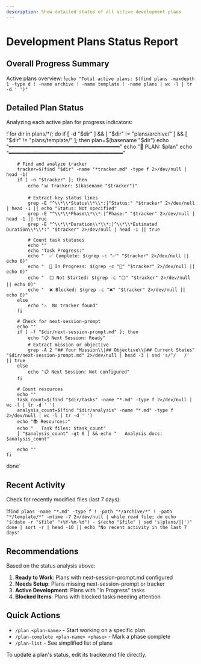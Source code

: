 ```yaml
---
description: Show detailed status of all active development plans
---
```


# Development Plans Status Report

## Overall Progress Summary

Active plans overview:
!`echo "Total active plans: $(find plans -maxdepth 1 -type d ! -name archive ! -name template ! -name plans | wc -l | tr -d ' ')"`

## Detailed Plan Status

Analyzing each active plan for progress indicators:

!`for dir in plans/*/; do 
    if [ -d "$dir" ] && [ "$dir" != "plans/archive/" ] && [ "$dir" != "plans/template/" ]; then
        plan=$(basename "$dir")
        echo "━━━━━━━━━━━━━━━━━━━━━━━━━━━━━━━━━━━"
        echo "📁 PLAN: $plan"
        echo "━━━━━━━━━━━━━━━━━━━━━━━━━━━━━━━━━━━━"
        
        # Find and analyze tracker
        tracker=$(find "$dir" -name "*tracker.md" -type f 2>/dev/null | head -1)
        if [ -n "$tracker" ]; then
            echo "📊 Tracker: $(basename "$tracker")"
            
            # Extract key status lines
            grep -E "^\\*\\*Status\\*\\*:|^Status:" "$tracker" 2>/dev/null | head -1 || echo "Status: Not specified"
            grep -E "^\\*\\*Phase\\*\\*:|^Phase:" "$tracker" 2>/dev/null | head -1 || true
            grep -E "^\\*\\*Duration\\*\\*:|^\\*\\*Estimated Duration\\*\\*:" "$tracker" 2>/dev/null | head -1 || true
            
            # Count task statuses
            echo ""
            echo "Task Progress:"
            echo "  ✅ Complete: $(grep -c "✅" "$tracker" 2>/dev/null || echo 0)"
            echo "  🔄 In Progress: $(grep -c "🔄" "$tracker" 2>/dev/null || echo 0)"
            echo "  ⬜ Not Started: $(grep -c "⬜" "$tracker" 2>/dev/null || echo 0)"
            echo "  ❌ Blocked: $(grep -c "❌" "$tracker" 2>/dev/null || echo 0)"
        else
            echo "⚠️  No tracker found"
        fi
        
        # Check for next-session-prompt
        echo ""
        if [ -f "$dir/next-session-prompt.md" ]; then
            echo "📋 Next Session: Ready"
            # Extract mission or objective
            grep -A 2 "## Your Mission\\|## Objective\\|## Current Status" "$dir/next-session-prompt.md" 2>/dev/null | head -3 | sed 's/^/   /' || true
        else
            echo "📋 Next Session: Not configured"
        fi
        
        # Count resources
        echo ""
        task_count=$(find "$dir/tasks" -name "*.md" -type f 2>/dev/null | wc -l | tr -d ' ')
        analysis_count=$(find "$dir/analysis" -name "*.md" -type f 2>/dev/null | wc -l | tr -d ' ')
        echo "📚 Resources:"
        echo "   Task files: $task_count"
        [ "$analysis_count" -gt 0 ] && echo "   Analysis docs: $analysis_count"
        
        echo ""
    fi
done`

## Recent Activity

Check for recently modified files (last 7 days):

!`find plans -name "*.md" -type f ! -path "*/archive/*" ! -path "*/template/*" -mtime -7 2>/dev/null | while read file; do
    echo "$(date -r "$file" "+%Y-%m-%d") - $(echo "$file" | sed 's|plans/||')"
done | sort -r | head -10 || echo "No recent activity in the last 7 days"`

## Recommendations

Based on the status analysis above:

1. **Ready to Work**: Plans with next-session-prompt.md configured
2. **Needs Setup**: Plans missing next-session-prompt or tracker
3. **Active Development**: Plans with "In Progress" tasks
4. **Blocked Items**: Plans with blocked tasks needing attention

## Quick Actions

- `/plan <plan-name>` - Start working on a specific plan
- `/plan-complete <plan-name> <phase>` - Mark a phase complete
- `/plan-list` - See simplified list of plans

To update a plan's status, edit its tracker.md file directly.